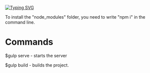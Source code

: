 [![Typing SVG](https://readme-typing-svg.demolab.com?font=Alata&size=24&pause=1000&center=true&width=435&lines=Gulp+Starter)](https://git.io/typing-svg)

To install the "node_modules" folder, you need to write "npm i" in the command line.

# Commands

$gulp serve - starts the server

$gulp build - builds the project.

